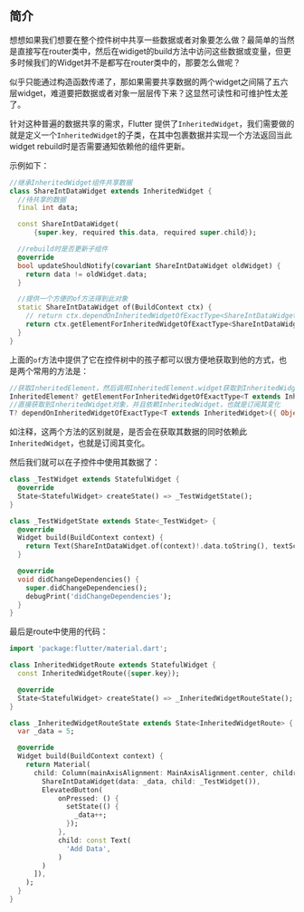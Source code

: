 ## 简介

想想如果我们想要在整个控件树中共享一些数据或者对象要怎么做？最简单的当然是直接写在router类中，然后在widiget的build方法中访问这些数据或变量，但更多时候我们的Widget并不是都写在router类中的，那要怎么做呢？

似乎只能通过构造函数传递了，那如果需要共享数据的两个widget之间隔了五六层widget，难道要把数据或者对象一层层传下来？这显然可读性和可维护性太差了。

针对这种普遍的数据共享的需求，Flutter 提供了`InheritedWidget`，我们需要做的就是定义一个`InheritedWidget`的子类，在其中包裹数据并实现一个方法返回当此widget rebuild时是否需要通知依赖他的组件更新。

示例如下：

```dart
//继承InheritedWidget组件共享数据
class ShareIntDataWidget extends InheritedWidget {
  //待共享的数据
  final int data;

  const ShareIntDataWidget(
      {super.key, required this.data, required super.child});

  //rebuild时是否更新子组件
  @override
  bool updateShouldNotify(covariant ShareIntDataWidget oldWidget) {
    return data != oldWidget.data;
  }

  //提供一个方便的of方法得到此对象
  static ShareIntDataWidget of(BuildContext ctx) {
    // return ctx.dependOnInheritedWidgetOfExactType<ShareIntDataWidget>();
    return ctx.getElementForInheritedWidgetOfExactType<ShareIntDataWidget>()!.widget as ShareIntDataWidget;
  }
}
```

上面的`of`方法中提供了它在控件树中的孩子都可以很方便地获取到他的方式，也是两个常用的方法是：

```dart
//获取InheritedElement，然后调用InheritedElement.widget获取到InheritedWidget对象
InheritedElement? getElementForInheritedWidgetOfExactType<T extends InheritedWidget>();
//直接获取到InheritedWidget对象，并且依赖InheritedWidget，也就是订阅其变化
T? dependOnInheritedWidgetOfExactType<T extends InheritedWidget>({ Object? aspect });
```

如注释，这两个方法的区别就是，是否会在获取其数据的同时依赖此`InheritedWidget`，也就是订阅其变化。

然后我们就可以在子控件中使用其数据了：

```dart
class _TestWidget extends StatefulWidget {
  @override
  State<StatefulWidget> createState() => _TestWidgetState();
}

class _TestWidgetState extends State<_TestWidget> {
  @override
  Widget build(BuildContext context) {
    return Text(ShareIntDataWidget.of(context)!.data.toString(), textScaleFactor: 3);
  }

  @override
  void didChangeDependencies() {
    super.didChangeDependencies();
    debugPrint('didChangeDependencies');
  }
}
```

最后是route中使用的代码：

```dart
import 'package:flutter/material.dart';

class InheritedWidgetRoute extends StatefulWidget {
  const InheritedWidgetRoute({super.key});

  @override
  State<StatefulWidget> createState() => _InheritedWidgetRouteState();
}

class _InheritedWidgetRouteState extends State<InheritedWidgetRoute> {
  var _data = 5;

  @override
  Widget build(BuildContext context) {
    return Material(
      child: Column(mainAxisAlignment: MainAxisAlignment.center, children: [
        ShareIntDataWidget(data: _data, child: _TestWidget()),
        ElevatedButton(
            onPressed: () {
              setState(() {
                _data++;
              });
            },
            child: const Text(
              'Add Data',
            )
        )
      ]),
    );
  }
}
```